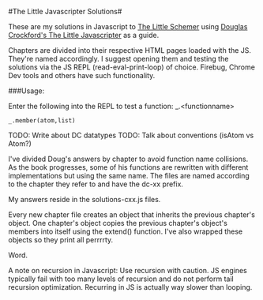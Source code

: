 #The Little Javascripter Solutions#

These are my solutions in Javascript to [The Little Schemer](http://www.ccs.neu.edu/home/matthias/BTLS/) using [Douglas Crockford's The Little Javascripter](http://javascript.crockford.com/little.html) as a guide.

Chapters are divided into their respective HTML pages loaded with the JS. They're named accordingly. I suggest opening them and testing the solutions via the JS REPL (read-eval-print-loop) of choice. Firebug, Chrome Dev tools and others have such functionality.

###Usage:

Enter the following into the REPL to test a function: \_.\<functionname\>

	_.member(atom,list)

TODO: Write about DC datatypes
TODO: Talk about conventions (isAtom vs Atom?)

I've divided Doug's answers by chapter to avoid function name collisions. As the book progresses, some of his functions are rewritten with different implementations but using the same name. The files are named according to the chapter they refer to and have the dc-xx prefix.

My answers reside in the solutions-cxx.js files. 


Every new chapter file creates an object that inherits the previous chapter's object. One chapter's object copies the previous chapter's object's members into itself  using the extend() function. I've also wrapped these objects so they print all perrrrty.


Word.

A note on recursion in Javascript:
Use recursion with caution. JS engines typically fail with too many levels of recursion and do not perform tail recursion optimization. Recurring in JS is actually way slower than looping.
